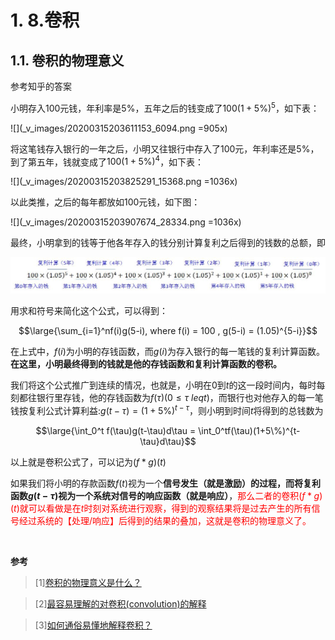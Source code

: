 # 1. 8.卷积

## 1.1. 卷积的物理意义
参考知乎的答案

小明存入100元钱，年利率是5%，五年之后的钱变成了$100(1+5\%)^5$，如下表：

![](_v_images/20200315203611153_6094.png =905x)

将这笔钱存入银行的一年之后，小明又往银行中存入了100元，年利率还是5%，到了第五年，钱就变成了$100(1+5\%)^{4}$，如下表：

![](_v_images/20200315203825291_15368.png =1036x)

以此类推，之后的每年都放如100元钱，如下图：

![](_v_images/20200315203907674_28334.png =1036x)

最终，小明拿到的钱等于他各年存入的钱分别计算复利之后得到的钱数的总额，即

![](_v_images/20200315204137793_27312.png)

用求和符号来简化这个公式，可以得到：

$$\large{\sum_{i=1}^nf(i)g(5-i), where f(i) = 100 , g(5-i) = (1.05)^{5-i}}$$

在上式中，$f(i)$为小明的存钱函数，而$g(i)$为存入银行的每一笔钱的复利计算函数。**在这里，小明最终得到的钱就是他的存钱函数和复利计算函数的卷积。**

我们将这个公式推广到连续的情况，也就是，小明在0到$t$的这一段时间内，每时每刻都往银行里存钱，他的存钱函数为$f(\tau)(0\leq  \tau \ leq t)$，而银行也对他存入的每一笔钱按复利公式计算利益:$g(t-\tau) = (1+5\%)^{t-\tau}$，则小明到时间$t$将得到的总钱数为

$$\large{\int_0^t f(\tau)g(t-\tau)d\tau = \int_0^tf(\tau)(1+5\%)^{t-\tau}d\tau}$$

以上就是卷积公式了，可以记为$(f*g)(t)$


如果我们将小明的存款函数$f(t)$视为一个**信号发生（就是激励）**的过程，而将复利函数$g(t-\tau)$视为一个**系统对信号的响应函数（就是响应）**，<font color="red">那么二者的卷积$(f*g)(t)$就可以看做是在$t$时刻对系统进行观察，得到的观察结果将是过去产生的所有信号经过系统的【处理/响应】后得到的结果的叠加，这就是卷积的物理意义了。</font>


<br>

**参考**

>[1][卷积的物理意义是什么？](https://www.zhihu.com/question/21686447?nr=1)

>[2][最容易理解的对卷积(convolution)的解释](https://blog.csdn.net/bitcarmanlee/article/details/54729807)

>[3][如何通俗易懂地解释卷积？](https://www.zhihu.com/question/22298352?rf=21686447)
